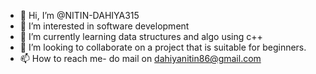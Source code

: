 - 👋 Hi, I’m @NITIN-DAHIYA315
- 👀 I’m interested in software development
- 🌱 I’m currently learning data structures and algo using c++
- 💞️ I’m looking to collaborate on a project that is suitable for beginners.
- 📫 How to reach me- do mail on dahiyanitin86@gmail.com

<!---
NITIN-DAHIYA315/NITIN-DAHIYA315 is a ✨ special ✨ repository because its `README.md` (this file) appears on your GitHub profile.
You can click the Preview link to take a look at your changes.
--->
